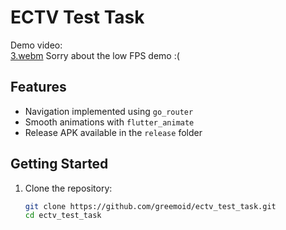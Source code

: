 # ECTV Test Task

Demo video:  
[3.webm](https://github.com/user-attachments/assets/21650ff2-1b7c-4ece-9ad8-be030b983f90)
Sorry about the low FPS demo :(

## Features
- Navigation implemented using `go_router`
- Smooth animations with `flutter_animate`
- Release APK available in the `release` folder

## Getting Started

1. Clone the repository:  
   ```bash
   git clone https://github.com/greemoid/ectv_test_task.git
   cd ectv_test_task
